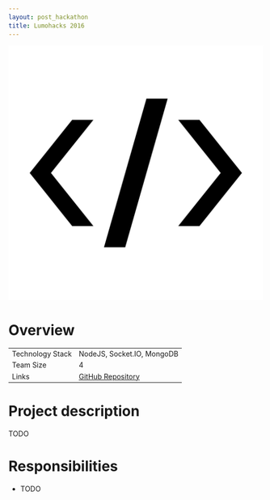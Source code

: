 ```yaml
---
layout: post_hackathon
title: Lumohacks 2016
---
```

<img src="/images/fulls/tmp-cover.png" class="fit image shadow">

<h1>Overview</h1>
<table>
<tr><td><span class="icon fa-cog"></span> Technology Stack</td>
<td>NodeJS, Socket.IO, MongoDB</td></tr>
<tr><td><span class="icon fa-users"></span> Team Size</td>
<td>4</td></tr>
<tr><td><span class="icon fa-share-alt"></span>  Links</td>
<td><a href = "https://github.com/LumoHacks2016/lumohacks-app">GitHub Repository</a></td></tr>
</table>

<h1>Project description</h1>
TODO

<h1>Responsibilities</h1>
<ul>
<li>TODO</li>
</ul>
